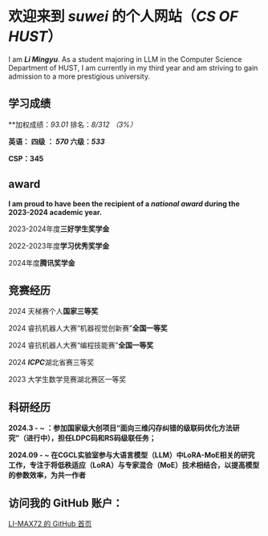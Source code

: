 # **欢迎来到 *suwei* 的个人网站（*CS OF HUST*）**



I am ***Li Mingyu***. As a student majoring in LLM in the Computer Science Department of HUST, I am currently in my third year and am striving to gain admission to a more prestigious university. 



## 学习成绩



**加权成绩：*93.01* 排名：*8/*312 （3%）** 



**英语： 四级 ： *570* 六级：*533***



**CSP：345**

## **award**



**I am proud to have been the recipient of a *national award* during the 2023-2024 academic year.**



2023-2024年度**三好学生奖学金**



2022-2023年度**学习优秀奖学金**

2024年度**腾讯奖学金**



## **竞赛经历**



2024 天梯赛个人**国家三等奖**



2024 睿抗机器人大赛“机器视觉创新赛”**全国一等奖**



2024 睿抗机器人大赛“编程技能赛”**全国一等奖**



2024 ***ICPC***湖北省赛三等奖



2023 大学生数学竞赛湖北赛区一等奖



## 科研经历



**2024.3 - ~ ：参加国家级大创项目“面向三维闪存纠错的级联码优化方法研究”（进行中），担任LDPC码和RS码级联任务；**



**2024.09 - ~ 在CGCL实验室参与大语言模型（LLM）中LoRA-MoE相关的研究工作，专注于将低秩适应（LoRA）与专家混合（MoE）技术相结合，以提高模型的参数效率，为共一作者**





## 访问我的 GitHub 账户：



[LI-MAX72 的 GitHub 首页](https://github.com/LI-MAX72)